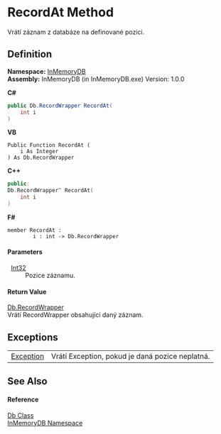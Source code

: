 # RecordAt Method


Vrátí záznam z databáze na definované pozici.



## Definition
**Namespace:** <a href="044e8d7f-0f94-a8b4-bd65-529f6359fdf7">InMemoryDB</a>  
**Assembly:** InMemoryDB (in InMemoryDB.exe) Version: 1.0.0

**C#**
``` C#
public Db.RecordWrapper RecordAt(
	int i
)
```
**VB**
``` VB
Public Function RecordAt ( 
	i As Integer
) As Db.RecordWrapper
```
**C++**
``` C++
public:
Db.RecordWrapper^ RecordAt(
	int i
)
```
**F#**
``` F#
member RecordAt : 
        i : int -> Db.RecordWrapper 
```



#### Parameters
<dl><dt>  <a href="https://learn.microsoft.com/dotnet/api/system.int32" target="_blank" rel="noopener noreferrer">Int32</a></dt><dd>Pozice záznamu.</dd></dl>

#### Return Value
<a href="15d1f56f-3dc8-30e2-1769-44c8b9a97dea">Db.RecordWrapper</a>  
Vrátí RecordWrapper obsahující daný záznam.

## Exceptions
<table>
<tr>
<td><a href="https://learn.microsoft.com/dotnet/api/system.exception" target="_blank" rel="noopener noreferrer">Exception</a></td>
<td>Vrátí Exception, pokud je daná pozice neplatná.</td></tr>
</table>

## See Also


#### Reference
<a href="072256a6-4e86-2a0a-723b-934e64bcdb43">Db Class</a>  
<a href="044e8d7f-0f94-a8b4-bd65-529f6359fdf7">InMemoryDB Namespace</a>  
